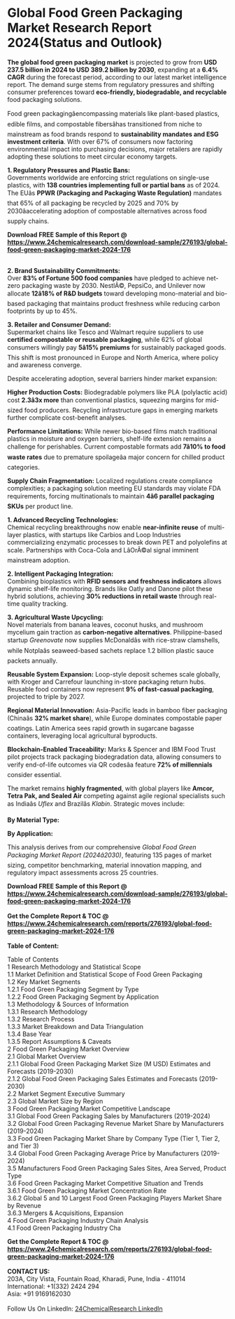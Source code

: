 <h1>Global Food Green Packaging Market Research Report 2024(Status and Outlook)</h1><p><strong>The global food green packaging market</strong> is projected to grow from <strong>USD 237.5 billion in 2024 to USD 389.2 billion by 2030</strong>, expanding at a <strong>6.4% CAGR</strong> during the forecast period, according to our latest market intelligence report. The demand surge stems from regulatory pressures and shifting consumer preferences toward <strong>eco-friendly, biodegradable, and recyclable</strong> food packaging solutions.</p><p>Food green packagingâencompassing materials like plant-based plastics, edible films, and compostable fibersâhas transitioned from niche to mainstream as food brands respond to <strong>sustainability mandates and ESG investment criteria</strong>. With over 67% of consumers now factoring environmental impact into purchasing decisions, major retailers are rapidly adopting these solutions to meet circular economy targets.</p><p><strong>1. Regulatory Pressures and Plastic Bans:</strong><br>
Governments worldwide are enforcing strict regulations on single-use plastics, with <strong>138 countries implementing full or partial bans</strong> as of 2024. The EUâs <strong>PPWR (Packaging and Packaging Waste Regulation)</strong> mandates that 65% of all packaging be recycled by 2025 and 70% by 2030âaccelerating adoption of compostable alternatives across food supply chains.</p><div><b>Download FREE Sample of this Report @ 
            <a href="https://www.24chemicalresearch.com/download-sample/276193/global-food-green-packaging-market-2024-176">
            https://www.24chemicalresearch.com/download-sample/276193/global-food-green-packaging-market-2024-176</a></b></div><br><p><strong>2. Brand Sustainability Commitments:</strong><br>
Over <strong>83% of Fortune 500 food companies</strong> have pledged to achieve net-zero packaging waste by 2030. NestlÃ©, PepsiCo, and Unilever now allocate <strong>12â18% of R&amp;D budgets</strong> toward developing mono-material and bio-based packaging that maintains product freshness while reducing carbon footprints by up to 45%.</p><p><strong>3. Retailer and Consumer Demand:</strong><br>
Supermarket chains like Tesco and Walmart require suppliers to use <strong>certified compostable or reusable packaging</strong>, while 62% of global consumers willingly pay <strong>5â15% premiums</strong> for sustainably packaged goods. This shift is most pronounced in Europe and North America, where policy and awareness converge.</p><p>Despite accelerating adoption, several barriers hinder market expansion:</p><p><strong>Higher Production Costs:</strong> Biodegradable polymers like PLA (polylactic acid) cost <strong>2.3â3x more</strong> than conventional plastics, squeezing margins for mid-sized food producers. Recycling infrastructure gaps in emerging markets further complicate cost-benefit analyses.</p><p><strong>Performance Limitations:</strong> While newer bio-based films match traditional plastics in moisture and oxygen barriers, shelf-life extension remains a challenge for perishables. Current compostable formats add <strong>7â10% to food waste rates</strong> due to premature spoilageâa major concern for chilled product categories.</p><p><strong>Supply Chain Fragmentation:</strong> Localized regulations create compliance complexities; a packaging solution meeting EU standards may violate FDA requirements, forcing multinationals to maintain <strong>4â6 parallel packaging SKUs</strong> per product line.</p><p><strong>1. Advanced Recycling Technologies:</strong><br>
Chemical recycling breakthroughs now enable <strong>near-infinite reuse</strong> of multi-layer plastics, with startups like Carbios and Loop Industries commercializing enzymatic processes to break down PET and polyolefins at scale. Partnerships with Coca-Cola and LâOrÃ©al signal imminent mainstream adoption.</p><p><strong>2. Intelligent Packaging Integration:</strong><br>
Combining bioplastics with <strong>RFID sensors and freshness indicators</strong> allows dynamic shelf-life monitoring. Brands like Oatly and Danone pilot these hybrid solutions, achieving <strong>30% reductions in retail waste</strong> through real-time quality tracking.</p><p><strong>3. Agricultural Waste Upcycling:</strong><br>
Novel materials from banana leaves, coconut husks, and mushroom mycelium gain traction as <strong>carbon-negative alternatives</strong>. Philippine-based startup <em>Greenovate</em> now supplies McDonaldâs with rice-straw clamshells, while Notplaâs seaweed-based sachets replace 1.2 billion plastic sauce packets annually.</p><p><strong>Reusable System Expansion:</strong> Loop-style deposit schemes scale globally, with Kroger and Carrefour launching in-store packaging return hubs. Reusable food containers now represent <strong>9% of fast-casual packaging</strong>, projected to triple by 2027.</p><p><strong>Regional Material Innovation:</strong> Asia-Pacific leads in bamboo fiber packaging (Chinaâs <strong>32% market share</strong>), while Europe dominates compostable paper coatings. Latin America sees rapid growth in sugarcane bagasse containers, leveraging local agricultural byproducts.</p><p><strong>Blockchain-Enabled Traceability:</strong> Marks &amp; Spencer and IBM Food Trust pilot projects track packaging biodegradation data, allowing consumers to verify end-of-life outcomes via QR codesâa feature <strong>72% of millennials</strong> consider essential.</p><p>The market remains <strong>highly fragmented</strong>, with global players like <strong>Amcor, Tetra Pak, and Sealed Air</strong> competing against agile regional specialists such as Indiaâs <em>Uflex</em> and Brazilâs <em>Klabin</em>. Strategic moves include:</p><p><strong>By Material Type:</strong></p><p><strong>By Application:</strong></p><p>This analysis derives from our comprehensive <em>Global Food Green Packaging Market Report (2024â2030)</em>, featuring 135 pages of market sizing, competitor benchmarking, material innovation mapping, and regulatory impact assessments across 25 countries.</p><div><b>Download FREE Sample of this Report @ 
            <a href="https://www.24chemicalresearch.com/download-sample/276193/global-food-green-packaging-market-2024-176">
            https://www.24chemicalresearch.com/download-sample/276193/global-food-green-packaging-market-2024-176</a></b></div><br><div><b>Get the Complete Report & TOC @ 
            <a href="https://www.24chemicalresearch.com/reports/276193/global-food-green-packaging-market-2024-176">
            https://www.24chemicalresearch.com/reports/276193/global-food-green-packaging-market-2024-176</a></b></div><br>
            <b>Table of Content:</b><p>Table of Contents<br />
1 Research Methodology and Statistical Scope<br />
1.1 Market Definition and Statistical Scope of Food Green Packaging<br />
1.2 Key Market Segments<br />
1.2.1 Food Green Packaging Segment by Type<br />
1.2.2 Food Green Packaging Segment by Application<br />
1.3 Methodology & Sources of Information<br />
1.3.1 Research Methodology<br />
1.3.2 Research Process<br />
1.3.3 Market Breakdown and Data Triangulation<br />
1.3.4 Base Year<br />
1.3.5 Report Assumptions & Caveats<br />
2 Food Green Packaging Market Overview<br />
2.1 Global Market Overview<br />
2.1.1 Global Food Green Packaging Market Size (M USD) Estimates and Forecasts (2019-2030)<br />
2.1.2 Global Food Green Packaging Sales Estimates and Forecasts (2019-2030)<br />
2.2 Market Segment Executive Summary<br />
2.3 Global Market Size by Region<br />
3 Food Green Packaging Market Competitive Landscape<br />
3.1 Global Food Green Packaging Sales by Manufacturers (2019-2024)<br />
3.2 Global Food Green Packaging Revenue Market Share by Manufacturers (2019-2024)<br />
3.3 Food Green Packaging Market Share by Company Type (Tier 1, Tier 2, and Tier 3)<br />
3.4 Global Food Green Packaging Average Price by Manufacturers (2019-2024)<br />
3.5 Manufacturers Food Green Packaging Sales Sites, Area Served, Product Type<br />
3.6 Food Green Packaging Market Competitive Situation and Trends<br />
3.6.1 Food Green Packaging Market Concentration Rate<br />
3.6.2 Global 5 and 10 Largest Food Green Packaging Players Market Share by Revenue<br />
3.6.3 Mergers & Acquisitions, Expansion<br />
4 Food Green Packaging Industry Chain Analysis<br />
4.1 Food Green Packaging Industry Cha</p><div><b>Get the Complete Report & TOC @ 
            <a href="https://www.24chemicalresearch.com/reports/276193/global-food-green-packaging-market-2024-176">
            https://www.24chemicalresearch.com/reports/276193/global-food-green-packaging-market-2024-176</a></b></div><br><b>CONTACT US:</b><br>
            203A, City Vista, Fountain Road, Kharadi, Pune, India - 411014<br>
            International: +1(332) 2424 294<br>
            Asia: +91 9169162030 <br><br>
            Follow Us On LinkedIn: <a href="https://www.linkedin.com/company/24chemicalresearch/">24ChemicalResearch LinkedIn</a>